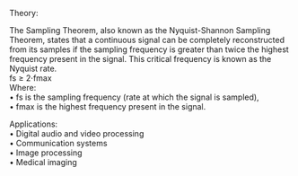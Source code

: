 Theory: 

The Sampling Theorem, also known as the Nyquist-Shannon Sampling Theorem, states 
that a continuous signal can be completely reconstructed from its samples if the 
sampling frequency is greater than twice the highest frequency present in the signal. 
This critical frequency is known as the Nyquist rate.  
fs ≥ 2⋅fmax  
Where:  
• fs is the sampling frequency (rate at which the signal is sampled),  
• fmax is the highest frequency present in the signal.  
  
Applications:  
• Digital audio and video processing  
• Communication systems  
• Image processing  
• Medical imaging 
